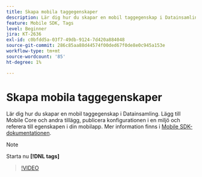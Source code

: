 ```yaml
---
title: Skapa mobila taggegenskaper
description: Lär dig hur du skapar en mobil taggegenskap i Datainsamling. Lägg till Mobile Core och andra tillägg, publicera konfigurationen i en miljö och referera till egenskapen i din mobilapp.
feature: Mobile SDK, Tags
level: Beginner
jira: KT-2636
exl-id: c0bfdd5a-03f7-49db-9124-7d420a884048
source-git-commit: 286c85aa88d44574f00ded67f0de8e0c945a153e
workflow-type: tm+mt
source-wordcount: '85'
ht-degree: 1%

---
```


# Skapa mobila taggegenskaper

Lär dig hur du skapar en mobil taggegenskap i Datainsamling. Lägg till Mobile Core och andra tillägg, publicera konfigurationen i en miljö och referera till egenskapen i din mobilapp. Mer information finns i [Mobile SDK-dokumentationen](https://developer.adobe.com/client-sdks/documentation/).

>[!NOTE]
>
> Starta nu **[!DNL tags]**

>[!VIDEO](https://video.tv.adobe.com/v/26264/?learn=on&enablevpops)
